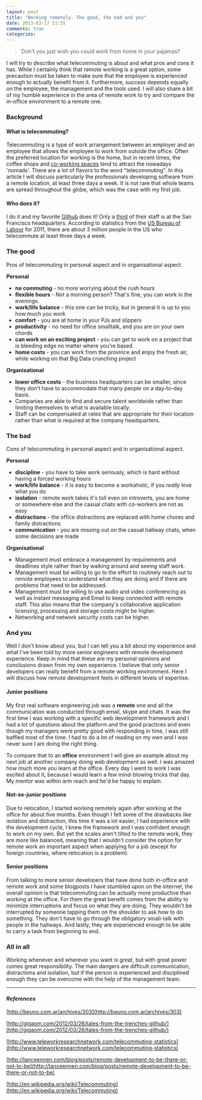 ```yaml
---
layout: post
title: "Working remotely. The good, the bad and you"
date: 2013-03-17 11:55
comments: true
categories: 
---
```


> Don't you just wish you could work from home in your pajamas?

I will try to describe what telecommuting is about and what pros and cons it has. While I certainly think that remote working is a great option, some precaution must be taken to make sure that the employee is experienced enough to actually benefit from it. Furthermore, success depends equally on the employee, the management and the tools used. I will also share a bit of my humble experience in the area of remote work to try and compare the in-office environment to a remote one.

### Background
#### What is telecommuting?
Telecommuting is a type of work arrangement between an employer and an employee that allows the employee to work from outside the office. Often the preferred location for working is the home, but in recent times, the coffee shops and [co-working spaces](http://en.wikipedia.org/wiki/Coworking) tend to attract the nowadays 'nomads'. There are a lot of flavors to the word "telecommuting". In this article I will discuss particularly the professionals developing software from a remote location, at least three days a week. It is not rare that whole teams are spread throughout the globe, which was the case with my first job.

#### Who does it?
I do it and my favorite [Github](http://github.com) does it! Only a [third](https://twitter.com/holman/status/312958138494103553) of their staff is at the San Francisco headquarters. According to statistics from the [US Bureau of Labour](http://www.bls.gov/bls/proghome.htm#employment) for 2011, there are about 3 million people in the US who telecommute at least three days a week.

### The good
Pros of telecommuting in personal aspect and in organisational aspect.

**Personal**

* **no commuting** - no more worrying about the rush hours
* **flexible hours** - Not a morning person? That's fine, you can work in the evenings.
* **work/life balance** - this one can be tricky, but in general it is up to you how much you work
* **comfort** - you are at home in your PJs and slippers
* **productivity** - no need for office smalltalk, and you are on your own chords
* **can work on an exciting project** - you can get to work on a project that is bleeding edge no matter where you're based
* **home costs** - you can work from the province and enjoy the fresh air, while working on that Big Data crunching project

**Organisational**

* **lower office costs** - the business headquarters can be smaller, since they don't have to accommodate that many people on a day-to-day basis.
* Companies are able to find and secure talent worldwide rather than limiting themselves to what is available locally. 
* Staff can be compensated at rates that are appropriate for their location rather than what is required at the company headquarters.

### The bad
Cons of telecommuting in personal aspect and in organisational aspect.

**Personal**

* **discipline** - you have to take work seriously, which is hard without having a forced working hours
* **work/life balance** - it is easy to become a workaholic, if you *really* love what you do
* **isolation** - remote work takes it's toll even on introverts, you are home or somewhere else and the casual chats with co-workers are not as easy
* **distractions** - the office distractions are replaced with home chores and family distractions
* **communication** - you are missing out on the casual hallway chats, when some decisions are made

**Organisational**

* Management must embrace a management by requirements and deadlines style rather than by walking around and seeing staff work.
* Management must be willing to go to the effort to routinely reach out to remote employees to understand what they are doing and if there are problems that need to be addressed.
* Management must be willing to use audio and video conferencing as well as instant messaging and Email to keep connected with remote staff. This also means that the company's collaborative application licensing, processing and storage costs might be higher.
* Networking and network security costs can be higher.

### And you
Well I don't know about you, but I can tell you a bit about my experience and what I've been told by more senior engineers with remote development experience. Keep in mind that these are my personal opinions and conclusions drawn from my own experience. I believe that only senior developers can really benefit from a remote working environment. Here I will discuss how remote development feels in different levels of expertise.

#### Junior positions
My first real software engineering job was a **remote** one and all the communication was conducted through email, skype and chats. It was the first time I was working with a specific web development framework and I had a lot of questions about the platform and the good practices and even though my managers were pretty good with responding in time, I was still baffled most of the time. I had to do a lot of reading on my own and I was never sure I am doing the right thing.


To compare that to an **office** environment I will give an example about my next job at another company doing web development as well. I was amazed how much more you learn at the office. Every day I went to work I was excited about it, because I would learn a few mind-blowing tricks that day. My mentor was within arm reach and he'd be happy to explain.

#### Not-so-junior positions
Due to relocation, I started working remotely again after working at the office for about five months. Even though I felt some of the drawbacks like isolation and distraction, this time it was a lot easier, I had experience with the development cycle, I knew the framework and I was confident enough to work on my own. But yet the scales aren't tilted to the remote work, they are more like balanced, meaning that I wouldn't consider the option for remote work an important aspect when applying for a job (except for foreign countries, where relocation is a problem).

#### Senior positions
From talking to more senior developers that have done both in-office and remote work and some blogposts I have stumbled upon on the internet, the overall opinion is that telecommuting can be actually more productive than working at the office. For them the great benefit comes from the ability to minimize interruptions and focus on what they are doing. They wouldn't be interrupted by someone tapping them on the shoulder to ask how to do something. They don't have to go through the obligatory small-talk with people in the hallways. And lastly, they are experienced enough to be able to carry a task from beginning to end.

### All in all
Working whenever and wherever you want is great, but with great power comes great responsibility. The main dangers are difficult communication, distractions and isolation, but if the person is experienced and disciplined enough they can be overcome with the help of the management team. 

- - - 
#### *References*
[http://beuno.com.ar/archives/303](http://beuno.com.ar/archives/303)

[http://gigaom.com/2012/03/26/tales-from-the-trenches-github/](http://gigaom.com/2012/03/26/tales-from-the-trenches-github/)

[http://www.teleworkresearchnetwork.com/telecommuting-statistics](http://www.teleworkresearchnetwork.com/telecommuting-statistics)

[http://lanceennen.com/blog/posts/remote-development-to-be-there-or-not-to-be](http://lanceennen.com/blog/posts/remote-development-to-be-there-or-not-to-be)

[http://en.wikipedia.org/wiki/Telecommuting](http://en.wikipedia.org/wiki/Telecommuting)